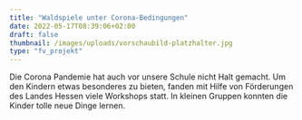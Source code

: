 ```yaml
---
title: "Waldspiele unter Corona-Bedingungen"
date: 2022-05-17T08:39:06+02:00
draft: false
thumbnail: /images/uploads/vorschaubild-platzhalter.jpg
type: "fv_projekt"
---
```


Die Corona Pandemie hat auch vor unsere Schule nicht Halt gemacht. Um den Kindern etwas besonderes zu bieten, fanden mit Hilfe von Förderungen des Landes Hessen viele Workshops statt. In kleinen Gruppen konnten die Kinder tolle neue Dinge lernen. 